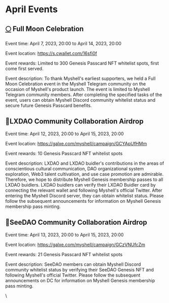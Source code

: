 # April Events

## [🌕](https://emojipedia.org/full-moon/) Full Moon Celebration

Event time: April 7, 2023, 20:00 to April 14, 2023, 20:00

Event location: https://s.cwallet.com/16sfi0f

Event rewards: Limited to 300 Genesis Passcard NFT whitelist spots, first come first served.

Event description: To thank Myshell's earliest supporters, we held a Full Moon Celebration event in the Myshell Telegram community on the occasion of Myshell's product launch. The event is limited to Myshell Telegram community members. After completing the specified tasks of the event, users can obtain Myshell Discord community whitelist status and secure future Genesis Passcard benefits.

## 🤝LXDAO Community Collaboration Airdrop

Event time: April 12, 2023, 20:00 to April 15, 2023, 20:00

Event location: https://galxe.com/myshell/campaign/GCYApUfHMm

Event rewards: 10 Genesis Passcard NFT whitelist spots

Event description: LXDAO and LXDAO buidler's contributions in the areas of conscientious cultural communication, DAO organizational system exploration, Web3 talent cultivation, and use case promotion are admirable. Therefore, we hope to distribute Myshell Genesis membership passes to all LXDAO buidlers. LXDAO buidlers can verify their LXDAO Buidler card by connecting the relevant wallet and following Myshell's official Twitter. After entering the Myshell Discord server, they can obtain whitelist status. Please follow the subsequent announcements for information on Myshell Genesis membership pass minting.

## 🤝SeeDAO Community Collaboration Airdrop

Event time: April 13, 2023, 20:00 to April 15, 2023, 20:00

Event location: https://galxe.com/myshell/campaign/GCzVNUfcZm

Event rewards: 21 Genesis Passcard NFT whitelist spots

Event description: SeeDAO members can obtain Myshell Discord community whitelist status by verifying their SeeDAO Genesis NFT and following Myshell's official Twitter. Please follow the subsequent announcements on DC for information on Myshell Genesis membership pass minting.

\
